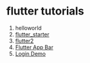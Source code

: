 # flutter tutorials
    
1. helloworld
2. [flutter_starter](https://github.com/amaan75/flutter_tuts/tree/master/flutter_starter)
3. [flutter2](https://github.com/amaan75/flutter_tuts/tree/master/flutter2)
4. [Flutter App Bar](https://github.com/amaan75/flutter_tuts/tree/master/flutter_app_bar)
5. [Login Demo](https://github.com/amaan75/flutter_tuts/tree/master/login_demo)
